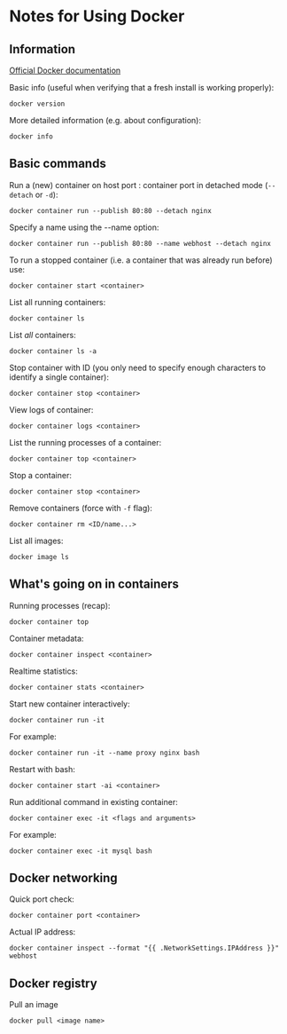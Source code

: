 # Notes for Using Docker

## Information

[Official Docker documentation](https://docs.docker.com)

Basic info (useful when verifying that a fresh install is working properly):

    docker version

More detailed information (e.g. about configuration):

    docker info

## Basic commands

Run a (new) container on host port : container port in detached mode (`--detach` or `-d`):

    docker container run --publish 80:80 --detach nginx

Specify a name using the --name option:

    docker container run --publish 80:80 --name webhost --detach nginx

To run a stopped container (i.e. a container that was already run before) use:

    docker container start <container>

List all running containers:

    docker container ls

List _all_ containers:

    docker container ls -a

Stop container with ID (you only need to specify enough characters to identify a single container):

    docker container stop <container>

View logs of container:

    docker container logs <container>

List the running processes of a container:

    docker container top <container>

Stop a container:

    docker container stop <container>

Remove containers (force with `-f` flag):

    docker container rm <ID/name...>

List all images:

    docker image ls

## What's going on in containers

Running processes (recap):

    docker container top

Container metadata:

    docker container inspect <container>

Realtime statistics:

    docker container stats <container>

Start new container interactively:

    docker container run -it

For example:

    docker container run -it --name proxy nginx bash

Restart with bash:

    docker container start -ai <container>

Run additional command in existing container:

    docker container exec -it <flags and arguments>

For example:

    docker container exec -it mysql bash

## Docker networking

Quick port check:

    docker container port <container>

Actual IP address:

    docker container inspect --format "{{ .NetworkSettings.IPAddress }}" webhost

## Docker registry

Pull an image

    docker pull <image name>
